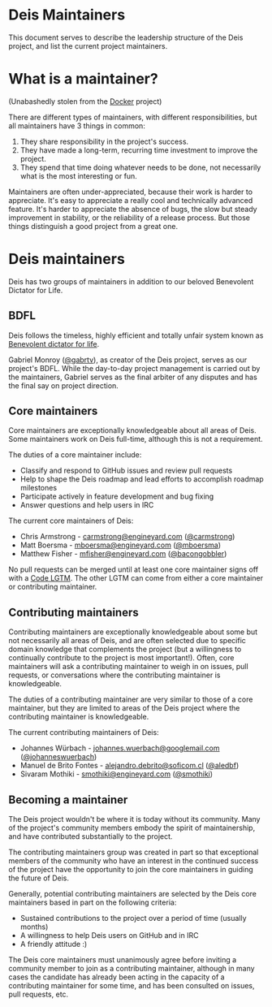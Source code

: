 # Deis Maintainers

This document serves to describe the leadership structure of the Deis project, and list the current
project maintainers.

# What is a maintainer?

(Unabashedly stolen from the [Docker](https://github.com/docker/docker/blob/master/MAINTAINERS) project)

There are different types of maintainers, with different responsibilities, but
all maintainers have 3 things in common:

1. They share responsibility in the project's success.
2. They have made a long-term, recurring time investment to improve the project.
3. They spend that time doing whatever needs to be done, not necessarily what
is the most interesting or fun.

Maintainers are often under-appreciated, because their work is harder to appreciate.
It's easy to appreciate a really cool and technically advanced feature. It's harder
to appreciate the absence of bugs, the slow but steady improvement in stability,
or the reliability of a release process. But those things distinguish a good
project from a great one.

# Deis maintainers

Deis has two groups of maintainers in addition to our beloved Benevolent Dictator for Life.

## BDFL

Deis follows the timeless, highly efficient and totally unfair system known as [Benevolent dictator
for life](http://en.wikipedia.org/wiki/Benevolent_Dictator_for_Life).

Gabriel Monroy ([@gabrtv](https://github.com/gabrtv)), as creator of the Deis project, serves as our
project's BDFL. While the day-to-day project management is carried out by the maintainers, Gabriel
serves as the final arbiter of any disputes and has the final say on project direction.

## Core maintainers

Core maintainers are exceptionally knowledgeable about all areas of Deis. Some maintainers work on Deis
full-time, although this is not a requirement.

The duties of a core maintainer include:
* Classify and respond to GitHub issues and review pull requests
* Help to shape the Deis roadmap and lead efforts to accomplish roadmap milestones
* Participate actively in feature development and bug fixing
* Answer questions and help users in IRC

The current core maintainers of Deis:
* Chris Armstrong - <carmstrong@engineyard.com> ([@carmstrong](https://github.com/carmstrong))
* Matt Boersma - <mboersma@engineyard.com> ([@mboersma](https://github.com/mboersma))
* Matthew Fisher - <mfisher@engineyard.com> ([@bacongobbler](https://github.com/bacongobbler))

No pull requests can be merged until at least one core maintainer signs off with a [Code LGTM](http://docs.deis.io/en/latest/contributing/standards/#merge-approval). The other LGTM can come from either a core maintainer
or contributing maintainer.

## Contributing maintainers

Contributing maintainers are exceptionally knowledgeable about some but not necessarily all areas
of Deis, and are often selected due to specific domain knowledge that complements the project (but
a willingness to continually contribute to the project is most important!). Often,
core maintainers will ask a contributing maintainer to weigh in on issues, pull requests, or
conversations where the contributing maintainer is knowledgeable.

The duties of a contributing maintainer are very similar to those of a core maintainer, but they are limited to areas of the Deis project where the contributing maintainer is knowledgeable.

The current contributing maintainers of Deis:
* Johannes Würbach - <johannes.wuerbach@googlemail.com> ([@johanneswuerbach](https://github.com/johanneswuerbach))
* Manuel de Brito Fontes - <alejandro.debrito@soficom.cl> ([@aledbf](https://github.com/aledbf))
* Sivaram Mothiki - <smothiki@engineyard.com> ([@smothiki](https://github.com/smothiki))

## Becoming a maintainer

The Deis project wouldn't be where it is today without its community. Many of the project's
community members embody the spirit of maintainership, and have contributed substantially to
the project.

The contributing maintainers group was created in part so that exceptional members of the community
who have an interest in the continued success of the project have the opportunity to join the
core maintainers in guiding the future of Deis.

Generally, potential contributing maintainers are selected by the Deis core maintainers based in
part on the following criteria:
* Sustained contributions to the project over a period of time (usually months)
* A willingness to help Deis users on GitHub and in IRC
* A friendly attitude :)

The Deis core maintainers must unanimously agree before inviting a community member to join as a
contributing maintainer, although in many cases the candidate has already been acting in the
capacity of a contributing maintainer for some time, and has been consulted on issues, pull requests,
etc.
